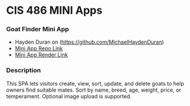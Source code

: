# CIS 486 MINI Apps

### Goat Finder Mini App
- Hayden Duran on (https://github.com/MichaelHaydenDuran)
- [ Mini App Repo Link ](https://github.com/MichaelHaydenDuran/GOAT-Finder-MiniApp)
- [ Mini App Render Link ](https://goat-finder-miniapp.onrender.com)

### Description
This SPA lets visitors create, view, sort, update, and delete goats to help owners find suitable mates. Sort by name, breed, age, weight, price, or temperament. Optional image upload is supported.
